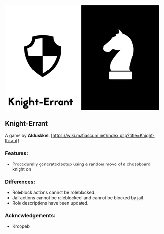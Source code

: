 ![Banner](flavours/knight-errant/assets/Knight-Errant.png?raw=true)
## Knight-Errant
A game by **Alduskkel**.
[https://wiki.mafiascum.net/index.php?title=Knight-Errant]

### Features:
- Procedurally generated setup using a random move of a chessboard knight on

### Differences:
- Roleblock actions cannot be roleblocked.
- Jail actions cannot be roleblocked, and cannot be blocked by jail.
- Role descriptions have been updated.

### Acknowledgements:
- Kroppeb
